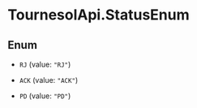 # TournesolApi.StatusEnum

## Enum


* `RJ` (value: `"RJ"`)

* `ACK` (value: `"ACK"`)

* `PD` (value: `"PD"`)


